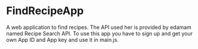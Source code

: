 # FindRecipeApp
A web application to find recipes.
The API used her is provided by edamam named Recipe Search API.
To use this app you have to sign up and get your own App ID and App key and use it in main.js.
